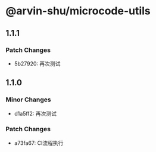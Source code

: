 # @arvin-shu/microcode-utils

## 1.1.1

### Patch Changes

- 5b27920: 再次测试

## 1.1.0

### Minor Changes

- d1a5ff2: 再次测试

### Patch Changes

- a73fa67: CI流程执行
